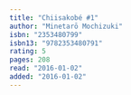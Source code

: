 ```yaml
---
title: "Chiisakobé #1"
author: "Minetarō Mochizuki"
isbn: "2353480799"
isbn13: "9782353480791"
rating: 5
pages: 208
read: "2016-01-02"
added: "2016-01-02"
---
```


